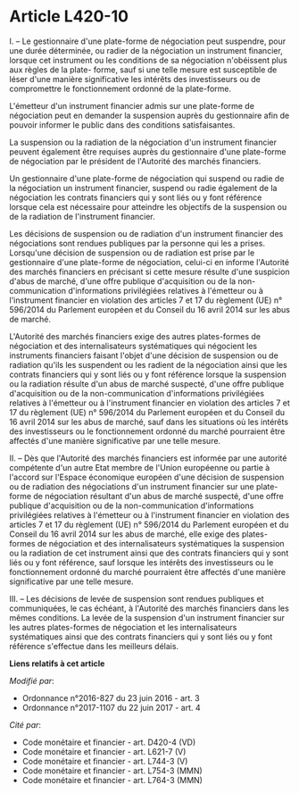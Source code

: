 # Article L420-10

I. – Le gestionnaire d'une plate-forme de négociation peut suspendre, pour une durée déterminée, ou radier de la négociation
un instrument financier, lorsque cet instrument ou les conditions de sa négociation n'obéissent plus aux règles de la plate-
forme, sauf si une telle mesure est susceptible de léser d'une manière significative les intérêts des investisseurs ou de
compromettre le fonctionnement ordonné de la plate-forme.

L'émetteur d'un instrument financier admis sur une plate-forme de négociation peut en demander la suspension auprès du
gestionnaire afin de pouvoir informer le public dans des conditions satisfaisantes.

La suspension ou la radiation de la négociation d'un instrument financier peuvent également être requises auprès du
gestionnaire d'une plate-forme de négociation par le président de l'Autorité des marchés financiers.

Un gestionnaire d'une plate-forme de négociation qui suspend ou radie de la négociation un instrument financier, suspend ou
radie également de la négociation les contrats financiers qui y sont liés ou y font référence lorsque cela est nécessaire
pour atteindre les objectifs de la suspension ou de la radiation de l'instrument financier.

Les décisions de suspension ou de radiation d'un instrument financier des négociations sont rendues publiques par la personne
qui les a prises. Lorsqu'une décision de suspension ou de radiation est prise par le gestionnaire d'une plate-forme de
négociation, celui-ci en informe l'Autorité des marchés financiers en précisant si cette mesure résulte d'une suspicion
d'abus de marché, d'une offre publique d'acquisition ou de la non-communication d'informations privilégiées relatives à
l'émetteur ou à l'instrument financier en violation des articles 7 et 17 du règlement (UE) n° 596/2014 du Parlement européen
et du Conseil du 16 avril 2014 sur les abus de marché.

L'Autorité des marchés financiers exige des autres plates-formes de négociation et des internalisateurs systématiques qui
négocient les instruments financiers faisant l'objet d'une décision de suspension ou de radiation qu'ils les suspendent ou
les radient de la négociation ainsi que les contrats financiers qui y sont liés ou y font référence lorsque la suspension ou
la radiation résulte d'un abus de marché suspecté, d'une offre publique d'acquisition ou de la non-communication
d'informations privilégiées relatives à l'émetteur ou à l'instrument financier en violation des articles 7 et 17 du règlement
(UE) n° 596/2014 du Parlement européen et du Conseil du 16 avril 2014 sur les abus de marché, sauf dans les situations où les
intérêts des investisseurs ou le fonctionnement ordonné du marché pourraient être affectés d'une manière significative par
une telle mesure.

II. – Dès que l'Autorité des marchés financiers est informée par une autorité compétente d'un autre Etat membre de l'Union
européenne ou partie à l'accord sur l'Espace économique européen d'une décision de suspension ou de radiation des
négociations d'un instrument financier sur une plate-forme de négociation résultant d'un abus de marché suspecté, d'une offre
publique d'acquisition ou de la non-communication d'informations privilégiées relatives à l'émetteur ou à l'instrument
financier en violation des articles 7 et 17 du règlement (UE) n° 596/2014 du Parlement européen et du Conseil du 16 avril
2014 sur les abus de marché, elle exige des plates-formes de négociation et des internalisateurs systématiques la suspension
ou la radiation de cet instrument ainsi que des contrats financiers qui y sont liés ou y font référence, sauf lorsque les
intérêts des investisseurs ou le fonctionnement ordonné du marché pourraient être affectés d'une manière significative par
une telle mesure.

III. – Les décisions de levée de suspension sont rendues publiques et communiquées, le cas échéant, à l'Autorité des marchés
financiers dans les mêmes conditions. La levée de la suspension d'un instrument financier sur les autres plates-formes de
négociation et les internalisateurs systématiques ainsi que des contrats financiers qui y sont liés ou y font référence
s'effectue dans les meilleurs délais.

**Liens relatifs à cet article**

_Modifié par_:

  - Ordonnance n°2016-827 du 23 juin 2016 - art. 3
  - Ordonnance n°2017-1107 du 22 juin 2017 - art. 4

_Cité par_:

  - Code monétaire et financier - art. D420-4 (VD)
  - Code monétaire et financier - art. L621-7 (V)
  - Code monétaire et financier - art. L744-3 (V)
  - Code monétaire et financier - art. L754-3 (MMN)
  - Code monétaire et financier - art. L764-3 (MMN)
